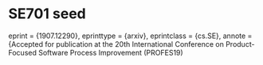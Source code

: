 # SE701 seed

eprint = {1907.12290},
eprinttype = {arxiv},
eprintclass = {cs.SE},
annote = {Accepted for publication at the 20th International Conference on Product-Focused Software Process Improvement (PROFES19)
